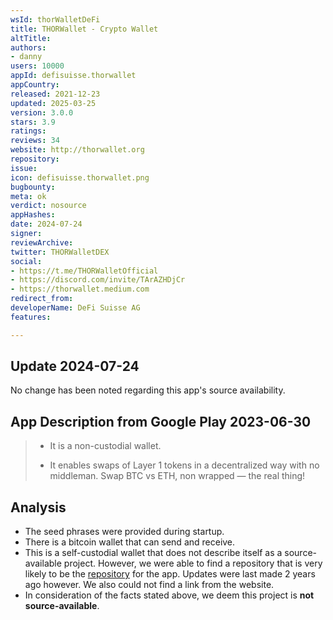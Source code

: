 ```yaml
---
wsId: thorWalletDeFi
title: THORWallet - Crypto Wallet
altTitle: 
authors:
- danny
users: 10000
appId: defisuisse.thorwallet
appCountry: 
released: 2021-12-23
updated: 2025-03-25
version: 3.0.0
stars: 3.9
ratings: 
reviews: 34
website: http://thorwallet.org
repository: 
issue: 
icon: defisuisse.thorwallet.png
bugbounty: 
meta: ok
verdict: nosource
appHashes: 
date: 2024-07-24
signer: 
reviewArchive: 
twitter: THORWalletDEX
social:
- https://t.me/THORWalletOfficial
- https://discord.com/invite/TArAZHDjCr
- https://thorwallet.medium.com
redirect_from: 
developerName: DeFi Suisse AG
features: 

---
```


## Update 2024-07-24

No change has been noted regarding this app's source availability.

## App Description from Google Play 2023-06-30

> - It is a non-custodial wallet.
>
> - It enables swaps of Layer 1 tokens in a decentralized way with no middleman. Swap BTC vs ETH, non wrapped — the real thing!

## Analysis

- The seed phrases were provided during startup.
- There is a bitcoin wallet that can send and receive.
- This is a self-custodial wallet that does not describe itself as a source-available project. However, we were able to find a repository that is very likely to be the [repository](https://github.com/chj-damon/thorwallet-react-native) for the app. Updates were last made 2 years ago however. We also could not find a link from the website.
- In consideration of the facts stated above, we deem this project is **not source-available**.
